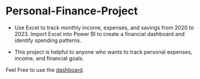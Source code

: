 # Personal-Finance-Project
- Use Excel to track monthly income, expenses, and savings from 2020 to 2023. Import Excel into Power BI to create a financial dashboard and identify spending patterns.
* This project is helpful to anyone who wants to track personal expenses, income, and financial goals.

Feel Free to use the [dashboard](https://app.powerbi.com/view?r=eyJrIjoiZTk0OWFlYTMtYmMxYy00OWNkLTgzM2UtMGQxM2NlN2E4ODM1IiwidCI6ImZmNzU3YjAyLTIxOGYtNGZlNi1hNjkyLTA2ZTRmMjFhNzUxYSJ9).
